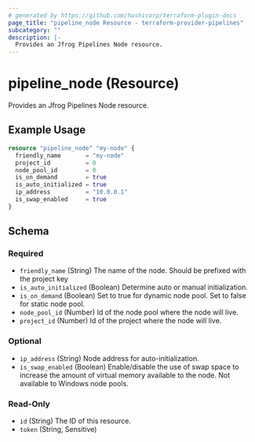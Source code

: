 ```yaml
---
# generated by https://github.com/hashicorp/terraform-plugin-docs
page_title: "pipeline_node Resource - terraform-provider-pipelines"
subcategory: ""
description: |-
  Provides an Jfrog Pipelines Node resource.
---
```


# pipeline_node (Resource)

Provides an Jfrog Pipelines Node resource.

## Example Usage

```terraform
resource "pipeline_node" "my-node" {
  friendly_name       = "my-node"
  project_id          = 0
  node_pool_id        = 0
  is_on_demand        = true
  is_auto_initialized = true
  ip_address          = "10.0.0.1"
  is_swap_enabled     = true
}
```

<!-- schema generated by tfplugindocs -->
## Schema

### Required

- `friendly_name` (String) The name of the node. Should be prefixed with the project key
- `is_auto_initialized` (Boolean) Determine auto or manual initialization.
- `is_on_demand` (Boolean) Set to true for dynamic node pool. Set to false for static node pool.
- `node_pool_id` (Number) Id of the node pool where the node will live.
- `project_id` (Number) Id of the project where the node will live.

### Optional

- `ip_address` (String) Node address for auto-initialization.
- `is_swap_enabled` (Boolean) Enable/disable the use of swap space to increase the amount of virtual memory available to the node. Not available to Windows node pools.

### Read-Only

- `id` (String) The ID of this resource.
- `token` (String, Sensitive)


